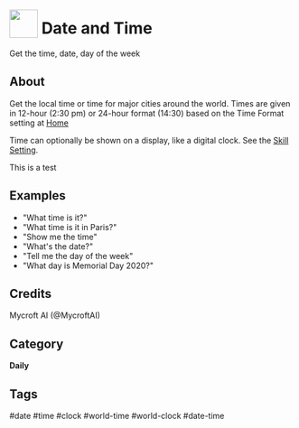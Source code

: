 # <img src='https://raw.githack.com/FortAwesome/Font-Awesome/master/svgs/solid/calendar.svg' card_color='#22a7f0' width='50' height='50' style='vertical-align:bottom'/> Date and Time
Get the time, date, day of the week

## About 
Get the local time or time for major cities around the world.  Times
are given in 12-hour (2:30 pm) or 24-hour format (14:30) based on the
Time Format setting at [Home](https://home.mycroft.ai/#/setting/basic)

Time can optionally be shown on a display, like a digital clock.  See
the [Skill Setting](https://home.mycroft.ai/#/skill).

This is a test

## Examples 
* "What time is it?"
* "What time is it in Paris?"
* "Show me the time"
* "What's the date?"
* "Tell me the day of the week"
* "What day is Memorial Day 2020?"

## Credits 
Mycroft AI (@MycroftAI)

## Category
**Daily**

## Tags
#date
#time
#clock
#world-time
#world-clock
#date-time
